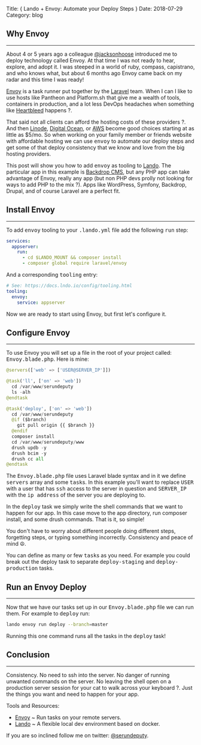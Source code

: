 Title: { Lando + Envoy: Automate your Deploy Steps }
Date: 2018-07-29
Category: blog


<h2>Why Envoy</h2>
<hr />
<p>
About 4 or 5 years ago a colleague <a href="https://twitter.com/jacksonhoose">@jacksonhoose</a> introduced me to deploy technology called Envoy. At that time I was not ready to hear, explore, and adopt it. I was steeped in a world of ruby, compass, capistrano, and who knows what, but about 6 months ago Envoy came back on my radar and this time I was ready!

<a href="https://laravel.com/docs/5.6/envoy">Envoy</a> is a task runner put together by the <a href="https://laravel.com">Laravel</a> team. When I can I like to use hosts like Pantheon and Platform.sh that give me a wealth of tools, containers in production, and a lot less DevOps headaches when something like <a href="http://heartbleed.com/">Heartbleed</a> happens ?. 

That said not all clients can afford the hosting costs of these providers ?. And then <a href="https://linode.com">Linode</a>, <a href="https://www.digitalocean.com">Digital Ocean</a>, or <a href="https://aws.amazon.com/what-is-cloud-computing/?sc_channel=PS&sc_campaign=acquisition_US&sc_publisher=google&sc_medium=ACQ-P%7CPS-GO%7CBrand%7CSU%7CCore%7CCore%7CUS%7CEN%7CText&sc_content=sitelink&sc_detail=aws&sc_category=core&sc_segment=what_is_cloud_computing&sc_matchtype=e&sc_country=US&s_kwcid=AL!4422!3!280392801017!e!!g!!aws&ef_id=WgzYSgAAAGNYiE_V:20180729121503:s">AWS</a> become good choices starting at as little as $5/mo. So when working on your family member or friends website with affordable hosting we can use <span class="inline-code">envoy</span> to automate our deploy steps and get some of that deploy consistency that we know and love from the big hosting providers.

This post will show you how to add <span class="inline-code">envoy</span> as tooling to <a href="https://docs.devwithlando.io">Lando</a>. The particular app in this example is <a href="https://backdropcms.org">Backdrop CMS</a>, but any PHP app can take advantage of Envoy, really any app (but non PHP devs prolly not looking for ways to add PHP to the mix ?).  Apps like WordPress, Symfony, Backdrop, Drupal, and of course Laravel are a perfect fit.
</p>

<h2>Install Envoy</h2>
<hr />

<p>
To add <span class="inline-code">envoy</span> tooling to your <span class="inline-code">.lando.yml</span> file add the following <span class="inline-code">run</span> step:

```yaml
services:
  appserver:
    run:
      - cd $LANDO_MOUNT && composer install
      - composer global require laravel/envoy
```

And a corresponding <span class="inline-code">tooling</span> entry:

```yaml
# See: https://docs.lndo.io/config/tooling.html
tooling:
  envoy:
    service: appserver
```

Now we are ready to start using Envoy, but first let's configure it.

</p>

<h2>Configure Envoy</h2>
<hr />
<p>
To use Envoy you will set up a file in the root of your project called: <span class="inline-code">Envoy.blade.php</span>. Here is mine:

```python
@servers(['web' => ['USER@SERVER_IP']])

@task('ll', ['on' => 'web'])
  cd /var/www/serundeputy
  ls -alh
@endtask

@task('deploy', ['on' => 'web'])
  cd /var/www/serundeputy
  @if ($branch)
    git pull origin {{ $branch }}
  @endif
  composer install
  cd /var/www/serundeputy/www
  drush updb -y
  drush bcim -y
  drush cc all
@endtask
```

The <span class="inline-code">Envoy.blade.php</span> file uses Laravel blade syntax and in it we define <span class="inline-code">servers</span> array and some <span class="inline-code">task</span>s.  In this example you'll want to replace <span class="inline-code">USER</span> with a user that has <span class="inline-code">ssh</span> access to the server in question and <span class="inline-code">SERVER_IP</span> with the <span class="inline-code">ip address</span> of the server you are deploying to.

In the <span class="inline-code">deploy</span> task we simply write the shell commands that we want to happen for our app.  In this case move to the app directory, run composer install, and some drush commands. That is it, so simple! 

You don't have to worry about different people doing different steps, forgetting steps, or typing something incorrectly. Consistency and peace of mind ☮️.

You can define as many or few <span class="inline-code">task</span>s as you need. For example you could break out the deploy task to separate <span class="inline-code">deploy-staging</span> and <span class="inline-code">deploy-production</span> tasks.

</p>


<h2>Run an Envoy Deploy</h2>
<hr />
<p>
Now that we have our tasks set up in our <span class="inline-code">Envoy.blade.php</span> file we can run them. For example to <span class="inline-code">deploy</span> run:

```bash
lando envoy run deploy --branch=master
```

Running this one command runs all the tasks in the <span class="inline-code">deploy</span> task!

</p>

<h2>Conclusion</h2>
<hr />
<p>

Consistency. No need to ssh into the server. No danger of running unwanted commands on the server. No leaving the shell open on a production server session for your cat to walk across your keyboard ?. Just the things you want and need to happen for your app.

Tools and Resources:
<ul>
<li><a href="https://laravel.com/docs/5.6/envoy">Envoy</a> ~ Run tasks on your remote servers.</li>
<li><a href="https://docs.devwithlando.io">Lando</a> ~ A flexible local dev environment based on docker.</li>
</ul>

If you are so inclined follow me on twitter: <a href="https://twitter.com/serundeputy">@serundeputy</a>.

</p>

<style>
.entry-content h2 {
  text-align: left;
}
.inline-code {
  font-family: monospace;
}
</style>
